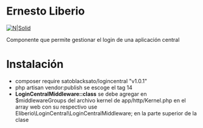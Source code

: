 # Ernesto Liberio

[![N|Solid](https://cdn.icon-icons.com/icons2/1254/PNG/128/1495494673-jd04_84463.png)](https://www.facebook.com/blacksato)

Componente que permite gestionar el login de una aplicación central

# Instalación

  - composer require satoblacksato/logincentral "v1.0.1"
  - php artisan vendor:publish 
            se escoge el tag 14 
  - **LoginCentralMiddleware::class** se debe agregar en $middlewareGroups del archivo kernel de app/http/Kernel.php en el array web con su respectivo use Eliberio\LoginCentral\LoginCentralMiddleware; en la parte superior de la clase
